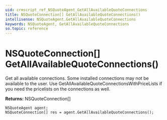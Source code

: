 ```yaml
---
uid: crmscript_ref_NSQuoteAgent_GetAllAvailableQuoteConnections
title: NSQuoteConnection[] GetAllAvailableQuoteConnections()
intellisense: NSQuoteAgent.GetAllAvailableQuoteConnections
keywords: NSQuoteAgent, GetAllAvailableQuoteConnections
so.topic: reference
---
```


# NSQuoteConnection[] GetAllAvailableQuoteConnections()

Get all available connections. Some installed connections may not be available to the user. Use GetAllAvailableQuoteConnectionsWithPriceLists if you need the pricelists on the connections as well.

**Returns:** NSQuoteConnection[]

```crmscript
NSQuoteAgent agent;
NSQuoteConnection[] res = agent.GetAllAvailableQuoteConnections();
```

